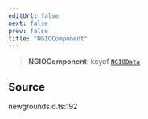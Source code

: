 ```yaml
---
editUrl: false
next: false
prev: false
title: "NGIOComponent"
---
```


> **NGIOComponent**: keyof [`NGIOData`](/api/type-aliases/ngiodata/)

## Source

newgrounds.d.ts:192
